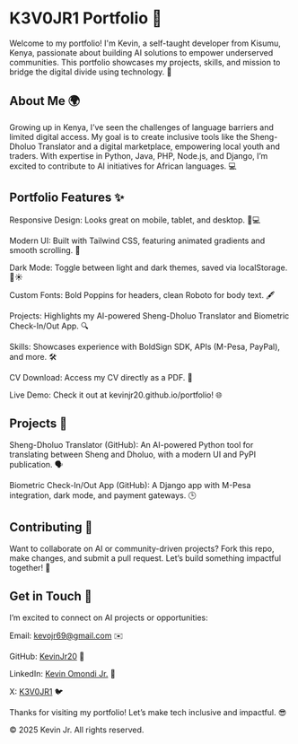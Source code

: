 # K3V0JR1 Portfolio 🌟

Welcome to my portfolio! I'm Kevin, a self-taught developer from Kisumu, Kenya, passionate about building AI solutions to empower underserved communities. This portfolio showcases my projects, skills, and mission to bridge the digital divide using technology. 🚀

## About Me 🌍

Growing up in Kenya, I’ve seen the challenges of language barriers and limited digital access. My goal is to create inclusive tools like the Sheng-Dholuo Translator and a digital marketplace, empowering local youth and traders. With expertise in Python, Java, PHP, Node.js, and Django, I’m excited to contribute to AI initiatives for African languages. 💻

## Portfolio Features ✨

Responsive Design: Looks great on mobile, tablet, and desktop. 📱💻

Modern UI: Built with Tailwind CSS, featuring animated gradients and smooth scrolling. 🎨

Dark Mode: Toggle between light and dark themes, saved via localStorage. 🌙☀️

Custom Fonts: Bold Poppins for headers, clean Roboto for body text. 🖋️

Projects: Highlights my AI-powered Sheng-Dholuo Translator and Biometric Check-In/Out App. 🔍

Skills: Showcases experience with BoldSign SDK, APIs (M-Pesa, PayPal), and more. 🛠️

CV Download: Access my CV directly as a PDF. 📄

Live Demo: Check it out at kevinjr20.github.io/portfolio! 🌐

## Projects 🚀

Sheng-Dholuo Translator (GitHub): An AI-powered Python tool for translating between Sheng and Dholuo, with a modern UI and PyPI publication. 🗣️

Biometric Check-In/Out App (GitHub): A Django app with M-Pesa integration, dark mode, and payment gateways. 🕒


## Contributing 🤝

Want to collaborate on AI or community-driven projects? Fork this repo, make changes, and submit a pull request. Let’s build something impactful together! 🌟

## Get in Touch 📩

I’m excited to connect on AI projects or opportunities:

Email: kevojr69@gmail.com ✉️

GitHub: [KevinJr20](https://github.com/KevinJr20) 🐙

LinkedIn: [Kevin Omondi Jr.](https://www.linkedin.com/in/kevin-omondi-jr-a04529362?utm_source=share&utm_campaign=share_via&utm_content=profile&utm_medium=android_app) 💼

X: [K3V0JR1](https://x.com/kevojr_?t=GrdKQRoup0qT0ErI9f0u4Q&s=09) 🐦

Thanks for visiting my portfolio! Let’s make tech inclusive and impactful. 😎

© 2025 Kevin Jr. All rights reserved.
